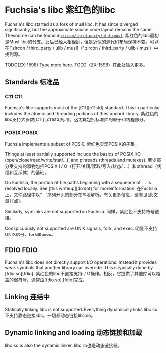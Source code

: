  
# Fuchsia's libc  紫红色的libc 

Fuchsia's libc started as a fork of musl libc. It has since diverged significantly, but the approximate source code layout remains the same. Thesource can be found in[`zircon/third_party/ulib/musl`](/zircon/third_party/ulib/musl). 紫红色的libc最初是Musl libc的分支。此后已经大相径庭，但是近似的源代码布局保持不变。可以在[`zircon / third_party / ulib / musl]（/ zircon / third_party / ulib / musl）中找到源。

TODO(ZX-1598) Type more here.  TODO（ZX-1598）在此处输入更多。

 
## Standards  标准品 

 
### C11  C11 

Fuchsia's libc supports most of the [C11][c11std] standard. This in particular includes the atomic and threading portions of thestandard library. 紫红色的libc支持大多数[C11] [c11std]标准。这尤其包括标准库的原子和线程部分。

 
### POSIX  POSIX 

Fuchsia implements a subset of POSIX.  紫红色实现POSIX的子集。

Things at least partially supported include the basics of POSIX I/O (open/close/read/write/stat/...), and pthreads (threads and mutexes). 至少部分受支持的事物包括POSIX I / O（打开/关闭/读取/写入/状态/ ...）和pthread（线程和互斥体）的基础。

On Fuchsia, the portion of file paths beginning with a sequence of `..` is resolved locally. See [this writeup][dotdot] for moreinformation. 在Fuchsia上，文件路径中以“ ..”序列开头的部分在本地解析。有关更多信息，请参见[此文章] [点]。

Similarly, symlinks are not supported on Fuchsia.  同样，紫红色不支持符号链接。

Conspicuously not supported are UNIX signals, fork, and exec.  明显不支持UNIX信号，fork和exec。

 
## FDIO  FDIO 

Fuchsia's libc does not directly support I/O operations. Instead it provides weak symbols that another library can override. This istypically done by [fdio.so][fdio]. 紫红色的libc不直接支持I / O操作。相反，它提供了其他库可以覆盖的弱符号。通常由[fdio.so] [fdio]完成。

 
## Linking  连结中 

Statically linking libc is not supported. Everything dynamically links libc.so.  不支持静态链接libc。一切都动态链接libc.so。

 
## Dynamic linking and loading  动态链接和加载 

libc.so is also the dynamic linker.  libc.so也是动态链接器。

